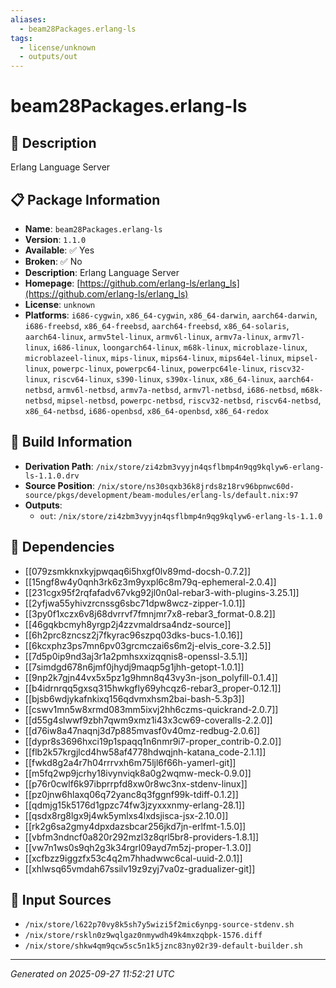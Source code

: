 ```yaml
---
aliases:
  - beam28Packages.erlang-ls
tags:
  - license/unknown
  - outputs/out
---
```


# beam28Packages.erlang-ls

## 📝 Description

Erlang Language Server

## 📋 Package Information

- **Name**: `beam28Packages.erlang-ls`
- **Version**: `1.1.0`
- **Available**: ✅ Yes
- **Broken**: ✅ No
- **Description**: Erlang Language Server
- **Homepage**: [https://github.com/erlang-ls/erlang_ls](https://github.com/erlang-ls/erlang_ls)
- **License**: `unknown`
- **Platforms**: `i686-cygwin`, `x86_64-cygwin`, `x86_64-darwin`, `aarch64-darwin`, `i686-freebsd`, `x86_64-freebsd`, `aarch64-freebsd`, `x86_64-solaris`, `aarch64-linux`, `armv5tel-linux`, `armv6l-linux`, `armv7a-linux`, `armv7l-linux`, `i686-linux`, `loongarch64-linux`, `m68k-linux`, `microblaze-linux`, `microblazeel-linux`, `mips-linux`, `mips64-linux`, `mips64el-linux`, `mipsel-linux`, `powerpc-linux`, `powerpc64-linux`, `powerpc64le-linux`, `riscv32-linux`, `riscv64-linux`, `s390-linux`, `s390x-linux`, `x86_64-linux`, `aarch64-netbsd`, `armv6l-netbsd`, `armv7a-netbsd`, `armv7l-netbsd`, `i686-netbsd`, `m68k-netbsd`, `mipsel-netbsd`, `powerpc-netbsd`, `riscv32-netbsd`, `riscv64-netbsd`, `x86_64-netbsd`, `i686-openbsd`, `x86_64-openbsd`, `x86_64-redox`

## 🔧 Build Information

- **Derivation Path**: `/nix/store/zi4zbm3vyyjn4qsflbmp4n9qg9kqlyw6-erlang-ls-1.1.0.drv`
- **Source Position**: `/nix/store/ns30sqxb36k8jrds8z18rv96bpnwc60d-source/pkgs/development/beam-modules/erlang-ls/default.nix:97`
- **Outputs**:
  - `out`:  `/nix/store/zi4zbm3vyyjn4qsflbmp4n9qg9kqlyw6-erlang-ls-1.1.0`

## 🔗 Dependencies

- [[079zsmkknxkyjpwqaq6i5hxgf0lv89md-docsh-0.7.2]]
- [[15ngf8w4y0qnh3rk6z3m9yxpl6c8m79q-ephemeral-2.0.4]]
- [[231cgx95f2rqfafadv67vkg92jl0n0al-rebar3-with-plugins-3.25.1]]
- [[2yfjwa55yhivzrcnssg6sbc71dpw8wcz-zipper-1.0.1]]
- [[3py0f1xczx6v8j68dvrrvf7fmnjmr7x8-rebar3_format-0.8.2]]
- [[46gqkbcmyh8yrgp2j4zzvmaldrsa4ndz-source]]
- [[6h2prc8zncsz2j7fkyrac96szpq03dks-bucs-1.0.16]]
- [[6kcxphz3ps7mn6pv03grcmczai6s6m2j-elvis_core-3.2.5]]
- [[7d5p0ip9nd3aj3r1a2pmhsxxizqqnis8-openssl-3.5.1]]
- [[7simdgd678n6jmf0jhydj9maqp5g1jhh-getopt-1.0.1]]
- [[9np2k7gjn44vx5x5pz1g9hmn8q43vy3n-json_polyfill-0.1.4]]
- [[b4idrnrqq5gxsq315hwkgfly69yhcqz6-rebar3_proper-0.12.1]]
- [[bjsb6wdjykafnkixq156qdvmxhsm2bai-bash-5.3p3]]
- [[cswv1mn5w8xrmd083mm5ixvj2hh6czms-quickrand-2.0.7]]
- [[d55g4slwwf9zbh7qwm9xmz1i43x3cw69-coveralls-2.2.0]]
- [[d76iw8a47naqnj3d7p885mvasf0v40mz-redbug-2.0.6]]
- [[dypr8s3696hxci19p1spaqq1n6nmr9i7-proper_contrib-0.2.0]]
- [[flb2k57krgjlcd4hw58af4778hdwqjnh-katana_code-2.1.1]]
- [[fwkd8g2a4r7h04rrrvxh6m75ljl6f66h-yamerl-git]]
- [[m5fq2wp9jcrhy18ivynviqk8a0g2wqmw-meck-0.9.0]]
- [[p76r0cwlf6k97ibprrpfd8xw0r8wc3nx-stdenv-linux]]
- [[pz0jnw6hlaxq06q72yanc8q3fggnf99k-tdiff-0.1.2]]
- [[qdmjg15k5176d1gpzc74fw3jzyxxxnmy-erlang-28.1]]
- [[qsdx8rg8lgx9j4wk5ymlxs4lxdsjisca-jsx-2.10.0]]
- [[rk2g6sa2gmy4dpxdazsbcar256jkd7jn-erlfmt-1.5.0]]
- [[vbfm3ndncf0a820r292mzl3z8qrl5br8-providers-1.8.1]]
- [[vw7n1ws0s9qh2g3k34rgrl09ayd7m5zj-proper-1.3.0]]
- [[xcfbzz9iggzfx53c4q2m7hhadwwc6cal-uuid-2.0.1]]
- [[xhlwsq65vmdah67ssilv19z9zyj7va0z-gradualizer-git]]

## 📁 Input Sources

- `/nix/store/l622p70vy8k5sh7y5wizi5f2mic6ynpg-source-stdenv.sh`
- `/nix/store/rskln0z9wqlgaz0nmywdh49k4mxzqbpk-1576.diff`
- `/nix/store/shkw4qm9qcw5sc5n1k5jznc83ny02r39-default-builder.sh`

---
*Generated on 2025-09-27 11:52:21 UTC*
